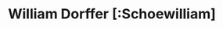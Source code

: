 ---
title: "William Dorffer [:Schoewilliam]"
layout: index
type: pages
permalink: /en/
navigation:
 - title: About
   url: "#about"
 - title: Projects
   url: "#projects"
 - title: Weblog
   url: "#weblog"
---